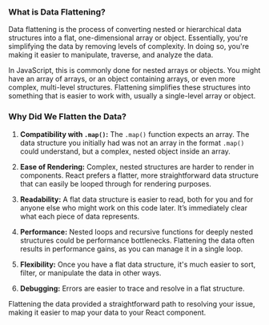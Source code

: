 ### What is Data Flattening?

Data flattening is the process of converting nested or hierarchical data structures into a flat, one-dimensional array or object. Essentially, you're simplifying the data by removing levels of complexity. In doing so, you're making it easier to manipulate, traverse, and analyze the data. 

In JavaScript, this is commonly done for nested arrays or objects. You might have an array of arrays, or an object containing arrays, or even more complex, multi-level structures. Flattening simplifies these structures into something that is easier to work with, usually a single-level array or object.

### Why Did We Flatten the Data?

1. **Compatibility with `.map()`:** The `.map()` function expects an array. The data structure you initially had was not an array in the format `.map()` could understand, but a complex, nested object inside an array. 

2. **Ease of Rendering:** Complex, nested structures are harder to render in components. React prefers a flatter, more straightforward data structure that can easily be looped through for rendering purposes.

3. **Readability:** A flat data structure is easier to read, both for you and for anyone else who might work on this code later. It’s immediately clear what each piece of data represents.

4. **Performance:** Nested loops and recursive functions for deeply nested structures could be performance bottlenecks. Flattening the data often results in performance gains, as you can manage it in a single loop.

5. **Flexibility:** Once you have a flat data structure, it's much easier to sort, filter, or manipulate the data in other ways.

6. **Debugging:** Errors are easier to trace and resolve in a flat structure.

Flattening the data provided a straightforward path to resolving your issue, making it easier to map your data to your React component.